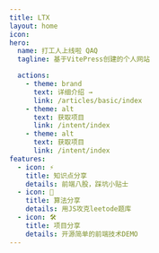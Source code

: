 ```yaml
---
title: LTX
layout: home
icon:
hero:
  name: 打工人上线啦 QAQ
  tagline: 基于VitePress创建的个人网站

  actions:
    - theme: brand
      text: 详细介绍 →
      link: /articles/basic/index
    - theme: alt
      text: 获取项目
      link: /intent/index
    - theme: alt
      text: 获取项目
      link: /intent/index
features:
  - icon: ⚡️
    title: 知识点分享
    details: 前端八股，踩坑小贴士
  - icon: 🖖
    title: 算法分享
    details: 用JS攻克leetode题库
  - icon: 🛠️
    title: 项目分享
    details: 开源简单的前端技术DEMO
---
```

